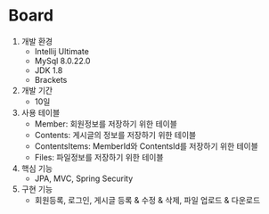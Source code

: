 # Board
1. 개발 환경 
   - Intellij Ultimate
   - MySql 8.0.22.0
   - JDK 1.8
   - Brackets
2. 개발 기간
   - 10일
3. 사용 테이블
   - Member: 회원정보를 저장하기 위한 테이블 
   - Contents: 게시글의 정보를 저장하기 위한 테이블 
   - ContentsItems: MemberId와 ContentsId를 저장하기 위한 테이블 
   - Files: 파일정보를 저장하기 위한 테이블
4. 핵심 기능
   - JPA, MVC, Spring Security
5. 구현 기능
   - 회원등록, 로그인, 게시글 등록 & 수정 & 삭제, 파일 업로드 & 다운로드
